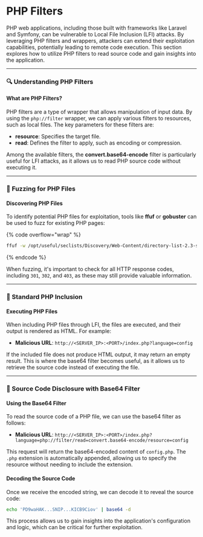 # PHP Filters

PHP web applications, including those built with frameworks like Laravel and Symfony, can be vulnerable to Local File Inclusion (LFI) attacks. By leveraging PHP filters and wrappers, attackers can extend their exploitation capabilities, potentially leading to remote code execution. This section explores how to utilize PHP filters to read source code and gain insights into the application.

***

### 🔍 Understanding PHP Filters

#### What are PHP Filters?

PHP filters are a type of wrapper that allows manipulation of input data. By using the `php://filter` wrapper, we can apply various filters to resources, such as local files. The key parameters for these filters are:

* **resource**: Specifies the target file.
* **read**: Defines the filter to apply, such as encoding or compression.

Among the available filters, the **convert.base64-encode** filter is particularly useful for LFI attacks, as it allows us to read PHP source code without executing it.

***

### 🔎 Fuzzing for PHP Files

#### Discovering PHP Files

To identify potential PHP files for exploitation, tools like **ffuf** or **gobuster** can be used to fuzz for existing PHP pages:

{% code overflow="wrap" %}
```bash
ffuf -w /opt/useful/seclists/Discovery/Web-Content/directory-list-2.3-small.txt:FUZZ -u http://<SERVER_IP>:<PORT>/FUZZ.php
```
{% endcode %}

When fuzzing, it's important to check for all HTTP response codes, including `301`, `302`, and `403`, as these may still provide valuable information.

***

### 📄 Standard PHP Inclusion

#### Executing PHP Files

When including PHP files through LFI, the files are executed, and their output is rendered as HTML. For example:

* **Malicious URL**: `http://<SERVER_IP>:<PORT>/index.php?language=config`

If the included file does not produce HTML output, it may return an empty result. This is where the base64 filter becomes useful, as it allows us to retrieve the source code instead of executing the file.

***

### 🔑 Source Code Disclosure with Base64 Filter

#### Using the Base64 Filter

To read the source code of a PHP file, we can use the base64 filter as follows:

* **Malicious URL**: `http://<SERVER_IP>:<PORT>/index.php?language=php://filter/read=convert.base64-encode/resource=config`

This request will return the base64-encoded content of `config.php`. The `.php` extension is automatically appended, allowing us to specify the resource without needing to include the extension.

#### Decoding the Source Code

Once we receive the encoded string, we can decode it to reveal the source code:

```bash
echo 'PD9waHAK...SNIP...KICB9Ciov' | base64 -d
```

This process allows us to gain insights into the application's configuration and logic, which can be critical for further exploitation.
